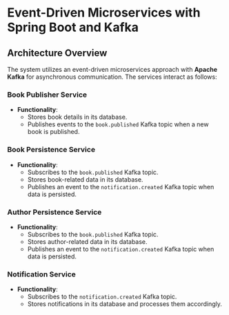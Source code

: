 # Event-Driven Microservices with Spring Boot and Kafka

## Architecture Overview
The system utilizes an event-driven microservices approach with **Apache Kafka** for asynchronous communication. The services interact as follows:

### Book Publisher Service
- **Functionality**:
  - Stores book details in its database.
  - Publishes events to the `book.published` Kafka topic when a new book is published.

### Book Persistence Service
- **Functionality**:
  - Subscribes to the `book.published` Kafka topic.
  - Stores book-related data in its database.
  - Publishes an event to the `notification.created` Kafka topic when data is persisted.

### Author Persistence Service
- **Functionality**:
  - Subscribes to the `book.published` Kafka topic.
  - Stores author-related data in its database.
  - Publishes an event to the `notification.created` Kafka topic when data is persisted.

### Notification Service
- **Functionality**:
  - Subscribes to the `notification.created` Kafka topic.
  - Stores notifications in its database and processes them accordingly.

